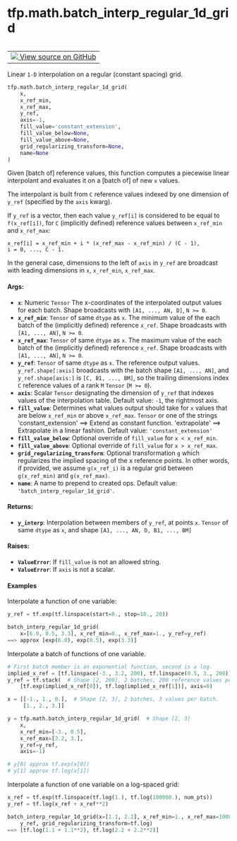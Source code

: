 <div itemscope itemtype="http://developers.google.com/ReferenceObject">
<meta itemprop="name" content="tfp.math.batch_interp_regular_1d_grid" />
<meta itemprop="path" content="Stable" />
</div>

# tfp.math.batch_interp_regular_1d_grid


<table class="tfo-notebook-buttons tfo-api" align="left">

<td>
  <a target="_blank" href="https://github.com/tensorflow/probability/blob/master/tensorflow_probability/python/math/interpolation.py">
    <img src="https://www.tensorflow.org/images/GitHub-Mark-32px.png" />
    View source on GitHub
  </a>
</td></table>



Linear `1-D` interpolation on a regular (constant spacing) grid.

``` python
tfp.math.batch_interp_regular_1d_grid(
    x,
    x_ref_min,
    x_ref_max,
    y_ref,
    axis=-1,
    fill_value='constant_extension',
    fill_value_below=None,
    fill_value_above=None,
    grid_regularizing_transform=None,
    name=None
)
```



<!-- Placeholder for "Used in" -->

Given [batch of] reference values, this function computes a piecewise linear
interpolant and evaluates it on a [batch of] of new `x` values.

The interpolant is built from `C` reference values indexed by one dimension
of `y_ref` (specified by the `axis` kwarg).

If `y_ref` is a vector, then each value `y_ref[i]` is considered to be equal
to `f(x_ref[i])`, for `C` (implicitly defined) reference values between
`x_ref_min` and `x_ref_max`:

```none
x_ref[i] = x_ref_min + i * (x_ref_max - x_ref_min) / (C - 1),
i = 0, ..., C - 1.
```

In the general case, dimensions to the left of `axis` in `y_ref` are broadcast
with leading dimensions in `x`, `x_ref_min`, `x_ref_max`.

#### Args:


* <b>`x`</b>: Numeric `Tensor` The x-coordinates of the interpolated output values for
  each batch.  Shape broadcasts with `[A1, ..., AN, D]`, `N >= 0`.
* <b>`x_ref_min`</b>:  `Tensor` of same `dtype` as `x`.  The minimum value of the each
  batch of the (implicitly defined) reference `x_ref`. Shape broadcasts with
  `[A1, ..., AN]`, `N >= 0`.
* <b>`x_ref_max`</b>:  `Tensor` of same `dtype` as `x`.  The maximum value of the each
  batch of the (implicitly defined) reference `x_ref`. Shape broadcasts with
  `[A1, ..., AN]`, `N >= 0`.
* <b>`y_ref`</b>:  `Tensor` of same `dtype` as `x`.  The reference output values.
  `y_ref.shape[:axis]` broadcasts with the batch shape `[A1, ..., AN]`, and
  `y_ref.shape[axis:]` is `[C, B1, ..., BM]`, so the trailing dimensions
    index `C` reference values of a rank `M` `Tensor` (`M >= 0`).
* <b>`axis`</b>:  Scalar `Tensor` designating the dimension of `y_ref` that indexes
  values of the interpolation table.
  Default value: `-1`, the rightmost axis.
* <b>`fill_value`</b>:  Determines what values output should take for `x` values that
  are below `x_ref_min` or above `x_ref_max`. `Tensor` or one of the strings
  'constant_extension' ==> Extend as constant function. 'extrapolate' ==>
  Extrapolate in a linear fashion.
  Default value: `'constant_extension'`
* <b>`fill_value_below`</b>:  Optional override of `fill_value` for `x < x_ref_min`.
* <b>`fill_value_above`</b>:  Optional override of `fill_value` for `x > x_ref_max`.
* <b>`grid_regularizing_transform`</b>:  Optional transformation `g` which regularizes
  the implied spacing of the x reference points.  In other words, if
  provided, we assume `g(x_ref_i)` is a regular grid between `g(x_ref_min)`
  and `g(x_ref_max)`.
* <b>`name`</b>:  A name to prepend to created ops.
  Default value: `'batch_interp_regular_1d_grid'`.


#### Returns:


* <b>`y_interp`</b>:  Interpolation between members of `y_ref`, at points `x`.
  `Tensor` of same `dtype` as `x`, and shape `[A1, ..., AN, D, B1, ..., BM]`


#### Raises:


* <b>`ValueError`</b>:  If `fill_value` is not an allowed string.
* <b>`ValueError`</b>:  If `axis` is not a scalar.

#### Examples

Interpolate a function of one variable:

```python
y_ref = tf.exp(tf.linspace(start=0., stop=10., 20))

batch_interp_regular_1d_grid(
    x=[6.0, 0.5, 3.3], x_ref_min=0., x_ref_max=1., y_ref=y_ref)
==> approx [exp(6.0), exp(0.5), exp(3.3)]
```

Interpolate a batch of functions of one variable.

```python
# First batch member is an exponential function, second is a log.
implied_x_ref = [tf.linspace(-3., 3.2, 200), tf.linspace(0.5, 3., 200)]
y_ref = tf.stack(  # Shape [2, 200], 2 batches, 200 reference values per batch
    [tf.exp(implied_x_ref[0]), tf.log(implied_x_ref[1])], axis=0)

x = [[-1., 1., 0.],  # Shape [2, 3], 2 batches, 3 values per batch.
     [1., 2., 3.]]

y = tfp.math.batch_interp_regular_1d_grid(  # Shape [2, 3]
    x,
    x_ref_min=[-3., 0.5],
    x_ref_max=[3.2, 3.],
    y_ref=y_ref,
    axis=-1)

# y[0] approx tf.exp(x[0])
# y[1] approx tf.log(x[1])
```

Interpolate a function of one variable on a log-spaced grid:

```python
x_ref = tf.exp(tf.linspace(tf.log(1.), tf.log(100000.), num_pts))
y_ref = tf.log(x_ref + x_ref**2)

batch_interp_regular_1d_grid(x=[1.1, 2.2], x_ref_min=1., x_ref_max=100000.,
    y_ref, grid_regularizing_transform=tf.log)
==> [tf.log(1.1 + 1.1**2), tf.log(2.2 + 2.2**2)]
```